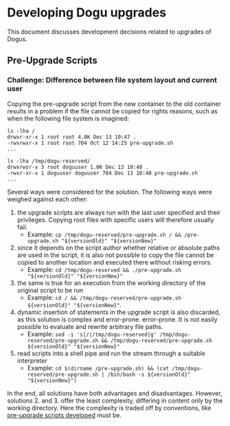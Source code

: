 # Developing Dogu upgrades

This document discusses development decisions related to upgrades of Dogus. 

## Pre-Upgrade Scripts

### Challenge: Difference between file system layout and current user

Copying the pre-upgrade script from the new container to the old container results in a problem if the file 
cannot be copied for rights reasons, such as when the following file system is imagined:

```
ls -lha / 
drwxr-xr-x 1 root root 4.0K Dec 13 10:47 .
-rwxrwxr-x 1 root root 704 Oct 12 14:25 pre-upgrade.sh
...

ls -lha /tmp/dogu-reserved/
drwxrwsr-x 3 root doguuser 1.0K Dec 13 10:48 .
-rwxr-xr-x 1 doguuser doguuser 704 Dec 13 10:48 pre-upgrade.sh
...
```

Several ways were considered for the solution. The following ways were weighed against each other:

1. the upgrade scripts are always run with the last user specified and their privileges. Copying
   root files with specific users will therefore usually fail.
   - Example: `cp /tmp/dogu-reserved/pre-upgrade.sh / && /pre-upgrade.sh "${versionOld}" "${versionNew}"`
2. since it depends on the script author whether relative or absolute paths are used in the script, it is also not possible to copy the file
   cannot be copied to another location and executed there without risking errors.
   - Example: `cd /tmp/dogu-reserved && ./pre-upgrade.sh "${versionOld}" "${versionNew}"`
3. the same is true for an execution from the working directory of the original script to be run
   - Example: `cd / && /tmp/dogu-reserved/pre-upgrade.sh ${versionOld}" "${versionNew}"`.
4. dynamic insertion of statements in the upgrade script is also discarded, as this solution is complex and error-prone.
   error-prone. It is not easily possible to evaluate and rewrite arbitrary file paths.
   - Example: `sed -i 's|/|/tmp/dogu-reserved|g' /tmp/dogu-reserved/pre-upgrade.sh && /tmp/dogu-reserved/pre-upgrade.sh ${versionOld}" "${versionNew}"`
5. read scripts into a shell pipe and run the stream through a suitable interpreter
   - Example: `cd $(dirname /pre-upgrade.sh) && (cat /tmp/dogu-reserved/pre-upgrade.sh | /bin/bash -s ${versionOld}" "${versionNew}")`

In the end, all solutions have both advantages and disadvantages. However, solutions 2. and 3. offer the least complexity, differing in content only by the working directory. Here the complexity is traded off by conventions, like [pre-upgrade scripts developed](../operations/dogu_upgrades_en.md) must be.
